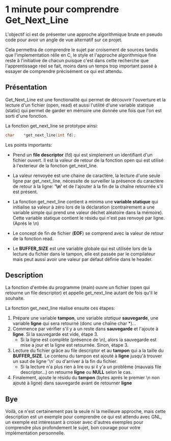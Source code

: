 # 1 minute pour comprendre Get_Next_Line

L'objectif ici est de présenter une approche algorithmique brute en pseudo code pour avoir un angle de vue alternatif sur ce projet.

Cela permettra de comprendre le sujet par croisement de sources tandis que l'implementation rélle en C, le style et l'approche algorithmique fine reste à l'initiative de chacun puisque c'est dans cette recherche que l'apprentissage réel se fait, moins dans un temps trop important passé à essayer de comprendre précisément ce qui est attendu.

## Présentation

Get_Next_Line est une fonctionalité qui permet de découvrir l'ouverture et la lecture d'un fichier (open, read) et aussi l'utilité d'une variable statique (static) qui permet de garder en mémoire une donnée une fois que l'on est sorti d'une fonction.

La fonction get_next_line se prototype ainsi:

```c
char	*get_next_line(int fd);
```

Les points importants:

* Prend un **file descriptor** (fd) qui est simplement un identifiant d'un fichier ouvert. Il est la valeur de retour de la fonction open qui est utilisé à l'exterieur de la fonction get_next_line.

* La valeur renvoyée est une chaine de caractère, la lecture d'une seule ligne par get_next_line, nécessite de surveiller la présence du caractère de retour à la ligne: **'\n'** et de l'ajouter à la fin de la chaîne retournée s'il est présent.

* La fonction get_next_line contient a minima une **variable statique** qui initialise sa valeur à zéro lors de la déclaration (contrairement a une variable simple qui prend une valeur déchet aléatoire dans la mémoire). Cette variable statique contient le résidu qui n'est pas renvoyé par ligne. (Aprés le \n)

* Le concept de fin de fichier (**EOF**) se comprend avec la valeur de retour de la fonction read.

* Le **BUFFER_SIZE** est une variable globale qui est utilisée lors de la lecture du fichier dans le tampon, elle est passée par le compilateur mais peut aussi avoir une valeur par défaut définie dans le header.

## Description

La fonction d'entrée du programme (main) ouvre un fichier (open qui retourne un file descriptor) et appelle get_next_line autant de fois qu'il le souhaite.

La fonction get_next_line réalise ensuite ces étapes:  

1. Prépare une variable **tampon**, une variable *statique* **sauvegarde**, une variable **ligne** qui sera retourné (donc une chaîne char *)...  
2. Commence par vérifier s'il y a un reste dans **sauvegarde** et l'ajoute à **ligne**. Si la sauvegarde est vide, étape 3.  
	* Si la ligne est complète (présence de \n), alors la sauvegarde est mise a jour et la ligne est retournée. Sinon, étape 3.  
3. Lecture du fichier grâce au file descriptor et au **tampon** qui a la taille du **BUFFER_SIZE**. Le contenu du tampon est ajouté à **ligne** jusqu'à trouver un saut de ligne '\n' ou d'arriver à la fin du fichier.
	* Si la lecture n'a plus rien à lire ou si il y'a un problème (mauvais file descriptor...) on retourne **ligne** ou **NULL** selon le cas.
4. Finalement, ajoute le résidu du **tampon** (bytes aprés le premier \n non ajouté à ligne) dans sauvegarde avant de retourner **ligne**

## Bye

Voilà, ce n'est certainement pas la seule ni la meilleure approche, mais cette description est un exemple pour comprendre ce qui est attendu avec GNL, un exemple est intéressant à croiser avec d'autres exemples pour comprendre plus profondement le sujet, bon courage pour votre implémentation personnelle.
